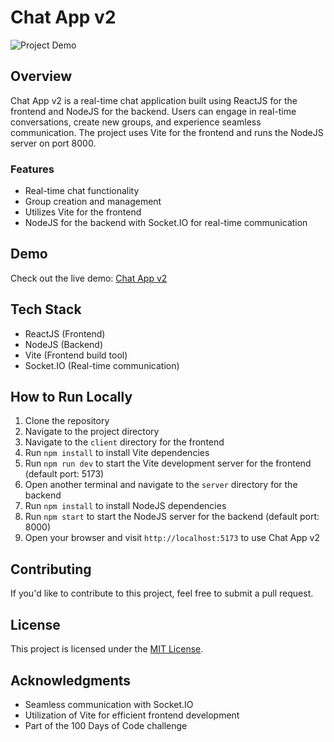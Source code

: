 # Chat App v2

![Project Demo](https://i.ibb.co/H41jv18/Screenshot-2024-02-22-023522.png)

## Overview

Chat App v2 is a real-time chat application built using ReactJS for the frontend and NodeJS for the backend. Users can engage in real-time conversations, create new groups, and experience seamless communication. The project uses Vite for the frontend and runs the NodeJS server on port 8000.

### Features

- Real-time chat functionality
- Group creation and management
- Utilizes Vite for the frontend
- NodeJS for the backend with Socket.IO for real-time communication

## Demo

Check out the live demo: [Chat App v2](https://lets-chat-us.vercel.app/)

## Tech Stack

- ReactJS (Frontend)
- NodeJS (Backend)
- Vite (Frontend build tool)
- Socket.IO (Real-time communication)

## How to Run Locally

1. Clone the repository
2. Navigate to the project directory
3. Navigate to the `client` directory for the frontend
4. Run `npm install` to install Vite dependencies
5. Run `npm run dev` to start the Vite development server for the frontend (default port: 5173)
6. Open another terminal and navigate to the `server` directory for the backend
7. Run `npm install` to install NodeJS dependencies
8. Run `npm start` to start the NodeJS server for the backend (default port: 8000)
9. Open your browser and visit `http://localhost:5173` to use Chat App v2

## Contributing

If you'd like to contribute to this project, feel free to submit a pull request.

## License

This project is licensed under the [MIT License](LICENSE).

## Acknowledgments

- Seamless communication with Socket.IO
- Utilization of Vite for efficient frontend development
- Part of the 100 Days of Code challenge

